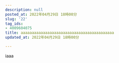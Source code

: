 ```yaml
---
description: null
posted_at: 2022年04月29日 18時00分
slug: '22'
tag_ids:
- 4009604075
title: aaaaaaaaaaaaaaaaaaaaaaaaaaaaaaaaaaaaaaaaaa
updated_at: 2022年04月29日 18時00分

---
```

iaaa
